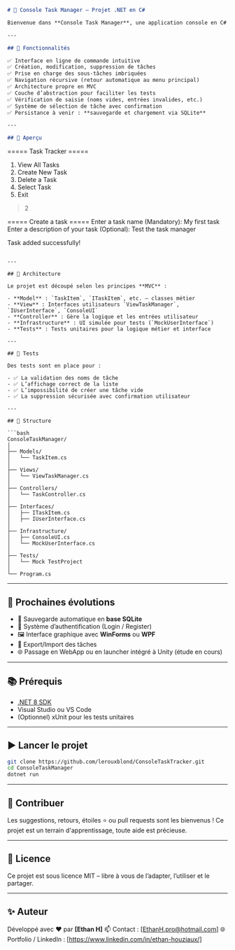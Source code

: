 
```markdown
# 🧠 Console Task Manager – Projet .NET en C#

Bienvenue dans **Console Task Manager**, une application console en C# développée avec .NET, permettant la gestion complète de vos tâches personnelles (et sous-tâches) dans un environnement simple, structuré et modulaire.

---

## 🚀 Fonctionnalités

✅ Interface en ligne de commande intuitive  
✅ Création, modification, suppression de tâches  
✅ Prise en charge des sous-tâches imbriquées  
✅ Navigation récursive (retour automatique au menu principal)  
✅ Architecture propre en MVC  
✅ Couche d’abstraction pour faciliter les tests  
✅ Vérification de saisie (noms vides, entrées invalides, etc.)  
✅ Système de sélection de tâche avec confirmation  
✅ Persistance à venir : **sauvegarde et chargement via SQLite**

---

## 📸 Aperçu

```

\===== Task Tracker =====

1. View All Tasks
2. Create New Task
3. Delete a Task
4. Select Task
5. Exit

> 2

\===== Create a task =====
Enter a task name (Mandatory): My first task
Enter a description of your task (Optional): Test the task manager

Task added successfully!

````

---

## 🧱 Architecture

Le projet est découpé selon les principes **MVC** :

- **Model** : `TaskItem`, `ITaskItem`, etc. – classes métier
- **View** : Interfaces utilisateurs `ViewTaskManager`, `IUserInterface`, `ConsoleUI`
- **Controller** : Gère la logique et les entrées utilisateur
- **Infrastructure** : UI simulée pour tests (`MockUserInterface`)
- **Tests** : Tests unitaires pour la logique métier et interface

---

## 🧪 Tests

Des tests sont en place pour :

- ✅ La validation des noms de tâche
- ✅ L’affichage correct de la liste
- ✅ L’impossibilité de créer une tâche vide
- ✅ La suppression sécurisée avec confirmation utilisateur

---

## 📂 Structure

```bash
ConsoleTaskManager/
│
├── Models/
│   └── TaskItem.cs
│
├── Views/
│   └── ViewTaskManager.cs
│
├── Controllers/
│   └── TaskController.cs
│
├── Interfaces/
│   ├── ITaskItem.cs
│   ├── IUserInterface.cs
│
├── Infrastructure/
│   ├── ConsoleUI.cs
│   └── MockUserInterface.cs
│
├── Tests/
│   └── Mock TestProject
│
└── Program.cs
````

---

## 🔧 Prochaines évolutions

* 💾 Sauvegarde automatique en **base SQLite**
* 👤 Système d’authentification (Login / Register)
* 🖼️ Interface graphique avec **WinForms** ou **WPF**
* 📂 Export/Import des tâches
* 🌐 Passage en WebApp ou en launcher intégré à Unity (étude en cours)

---

## 📚 Prérequis

* [.NET 8 SDK](https://dotnet.microsoft.com/download)
* Visual Studio ou VS Code
* (Optionnel) xUnit pour les tests unitaires

---

## ▶️ Lancer le projet

```bash
git clone https://github.com/lerouxblond/ConsoleTaskTracker.git
cd ConsoleTaskManager
dotnet run
```

---

## 🤝 Contribuer

Les suggestions, retours, étoiles ⭐ ou pull requests sont les bienvenus ! Ce projet est un terrain d'apprentissage, toute aide est précieuse.

---

## 📜 Licence

Ce projet est sous licence MIT – libre à vous de l’adapter, l’utiliser et le partager.

---

## ✨ Auteur

Développé avec ❤️ par **\[Ethan H]**
📫 Contact : \[[EthanH.pro@hotmail.com](mailto:email@exemple.com)]
🌐 Portfolio / LinkedIn : \[https://www.linkedin.com/in/ethan-houziaux/]

```
